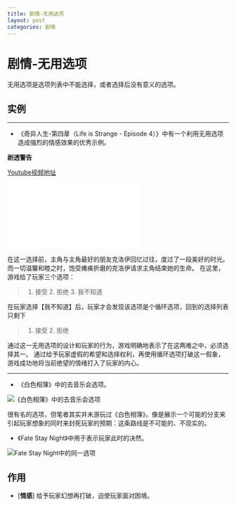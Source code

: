 ```yaml
---
title: 剧情-无用选项
layout: post
categories: 剧情
---
```


# 剧情-无用选项
无用选项是选项列表中不能选择，或者选择后没有意义的选项。

## 实例
---
- 《奇异人生-第四章（Life is Strange - Episode 4）》中有一个利用无用选项造成强烈的情感效果的优秀示例。

****剧透警告****

[Youtube视频地址](https://youtu.be/5qaNHeBLUII?t=2976)

<iframe src="{{ site.url }}/videos/循环选项-奇异人生.mp4" frameborder="0"> </iframe>

在这一选择前，主角与主角最好的朋友克洛伊回忆过往，度过了一段美好的时光。而一切温馨和睦之时，饱受瘫痪折磨的克洛伊请求主角结束她的生命。
在这里，游戏给了玩家三个选项：
> 1. 接受 2. 拒绝 3. 我不知道

在玩家选择【我不知道】后，玩家才会发现该选项是个循环选项，回到的选择列表只剩下
> 1. 接受 2. 拒绝

通过这一无用选项的设计和玩家的行为，游戏明确地表示了在这两难之中，必须选择其一。
通过给予玩家虚假的希望和选择权利，再使用循环选项打破这一假象，游戏成功地将当前绝望的情绪打入了玩家的内心。

---

- 《白色相簿》中的去音乐会选项。

![《白色相簿》中的去音乐会选项](/images/无用选项-白色相簿.jpg)

很有名的选项，但笔者其实并未游玩过《白色相簿》。像是展示一个可能的分支来引起玩家想象的同时来封死玩家的预期：这条路线是不可能的、不现实的。

- 《Fate Stay Night》中用于表示玩家此时的决然。

![Fate Stay Night中的同一选项](/images/同一选项-fate.jpg)

## 作用
- [**情感**] 给予玩家幻想再打破，迫使玩家面对困境。